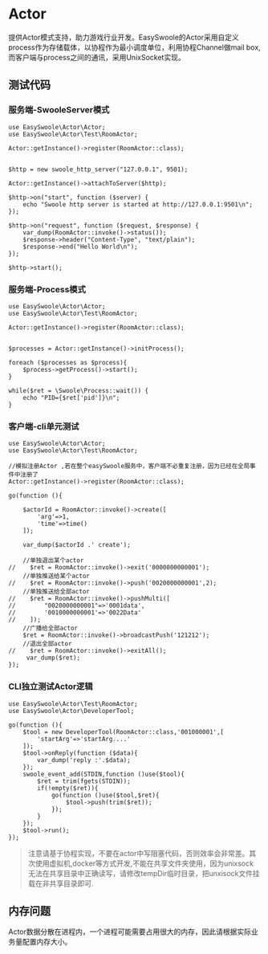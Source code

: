 # Actor
提供Actor模式支持，助力游戏行业开发。EasySwoole的Actor采用自定义process作为存储载体，以协程作为最小调度单位，利用协程Channel做mail box,而客户端与process之间的通讯，采用UnixSocket实现。

## 测试代码
### 服务端-SwooleServer模式
```
use EasySwoole\Actor\Actor;
use EasySwoole\Actor\Test\RoomActor;

Actor::getInstance()->register(RoomActor::class);


$http = new swoole_http_server("127.0.0.1", 9501);

Actor::getInstance()->attachToServer($http);

$http->on("start", function ($server) {
    echo "Swoole http server is started at http://127.0.0.1:9501\n";
});

$http->on("request", function ($request, $response) {
    var_dump(RoomActor::invoke()->status());
    $response->header("Content-Type", "text/plain");
    $response->end("Hello World\n");
});

$http->start();
```

### 服务端-Process模式
```
use EasySwoole\Actor\Actor;
use EasySwoole\Actor\Test\RoomActor;

Actor::getInstance()->register(RoomActor::class);


$processes = Actor::getInstance()->initProcess();

foreach ($processes as $process){
    $process->getProcess()->start();
}

while($ret = \Swoole\Process::wait()) {
    echo "PID={$ret['pid']}\n";
}
```

### 客户端-cli单元测试
```
use EasySwoole\Actor\Actor;
use EasySwoole\Actor\Test\RoomActor;

//模拟注册Actor ,若在整个easySwoole服务中，客户端不必重复注册，因为已经在全局事件中注册了
Actor::getInstance()->register(RoomActor::class);

go(function (){

    $actorId = RoomActor::invoke()->create([
        'arg'=>1,
        'time'=>time()
    ]);

    var_dump($actorId .' create');

    //单独退出某个actor
//    $ret = RoomActor::invoke()->exit('0000000000001');
    //单独推送给某个actor
//    $ret = RoomActor::invoke()->push('0020000000001',2);
    //单独推送给全部actor
//    $ret = RoomActor::invoke()->pushMulti([
//        "0020000000001"=>'0001data',
//        '0010000000001'=>'0022Data'
//    ]);
    //广播给全部actor
    $ret = RoomActor::invoke()->broadcastPush('121212');
    //退出全部actor
//    $ret = RoomActor::invoke()->exitAll();
     var_dump($ret);
});
```

### CLI独立测试Actor逻辑
```
use EasySwoole\Actor\Test\RoomActor;
use EasySwoole\Actor\DeveloperTool;

go(function (){
    $tool = new DeveloperTool(RoomActor::class,'001000001',[
        'startArg'=>'startArg....'
    ]);
    $tool->onReply(function ($data){
        var_dump('reply :'.$data);
    });
    swoole_event_add(STDIN,function ()use($tool){
        $ret = trim(fgets(STDIN));
        if(!empty($ret)){
            go(function ()use($tool,$ret){
                $tool->push(trim($ret));
            });
        }
    });
    $tool->run();
});
```

> 注意请基于协程实现，不要在actor中写阻塞代码，否则效率会非常差。其次使用虚拟机,docker等方式开发,不能在共享文件夹使用，因为unixsock 无法在共享目录中正确读写，请修改tempDir临时目录，把unxisock文件挂载在非共享目录即可.

## 内存问题
Actor数据分散在进程内，一个进程可能需要占用很大的内存，因此请根据实际业务量配置内存大小。